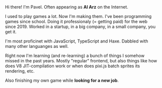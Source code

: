 Hi there! I'm Pavel. Often appearing as **Al Arz** on the Internet.

I used to play games a lot. Now I'm making them.
I've been programming games since school. Doing it professionaly (= getting paid) for the web since 2019. Worked in a startup, in a big company, in a small company, you get it.

I'm most proficinet with JavaScript, TypeScript and Haxe. Dabbled with many other languanges as well.

Right now I'm learning (and re-learning) a bunch of things I somehow missed in the past years. Mostly "regular" frontend, but also things like how does V8 JIT-compilation work or when does pixi.js batch sprites its rendering, etc.

Also finishing my own game while **looking for a new job**.
